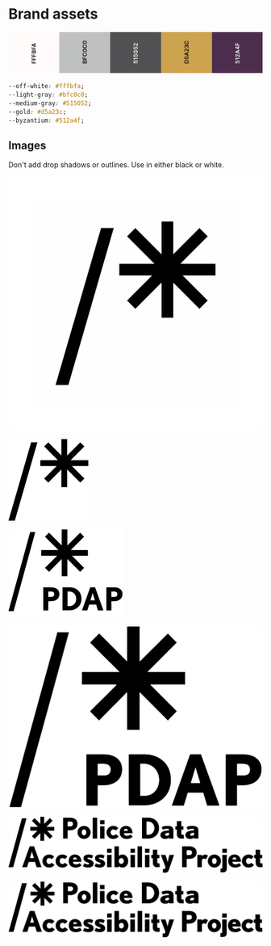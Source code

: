 # Brand assets

![](../../.gitbook/assets/screen-shot-2021-06-09-at-10.36.55-pm.png)

```css
--off-white: #fffbfa;
--light-gray: #bfc0c0;
--medium-gray: #515052;
--gold: #d5a23c;
--byzantium: #512a4f;
```

## Images

Don't add drop shadows or outlines. Use in either black or white.



![logo.png \(extra space is for circle crops\)](../../.gitbook/assets/logo-space%20%281%29.png)

![logo.svg](../../.gitbook/assets/logo%20%281%29.svg)

![acronym.svg](../../.gitbook/assets/acronym.svg)

![acronym.png](../../.gitbook/assets/acronym.png)

![lockup.svg](../../.gitbook/assets/lockup%20%282%29.svg)

![lockup.png](../../.gitbook/assets/lockup.png)

